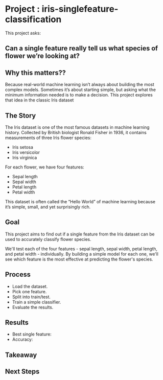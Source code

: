# Project : iris-singlefeature-classification

This project asks: 
## Can a single feature really tell us what species of flower we’re looking at?

## Why this matters??
Because real-world machine learning isn’t always about building the most complex models. Sometimes it’s about starting simple, but asking what the minimum information needed is to make a decision. This project explores that idea in the classic Iris dataset


## The Story
The Iris dataset is one of the most famous datasets in machine learning history. Collected by British biologist Ronald Fisher in 1936, it contains measurements of three Iris flower species:
* Iris setosa
* Iris versicolor
* Iris virginica

For each flower, we have four features:
* Sepal length
* Sepal width
* Petal length
* Petal width

This dataset is often called the “Hello World” of machine learning because it’s simple, small, and yet surprisingly rich.

## Goal
This project aims to find out if a single feature from the Iris dataset can be used to accurately classify flower species.

We'll test each of the four features - sepal length, sepal width, petal length, and petal width - individually. 
By building a simple model for each one, we'll see which feature is the most effective at predicting the flower's species. 

## Process
* Load the dataset.
* Pick one feature.
* Split into train/test.
* Train a simple classifier.
* Evaluate the results.


## Results
* Best single feature: 
* Accuracy:


## Takeaway

## Next Steps
